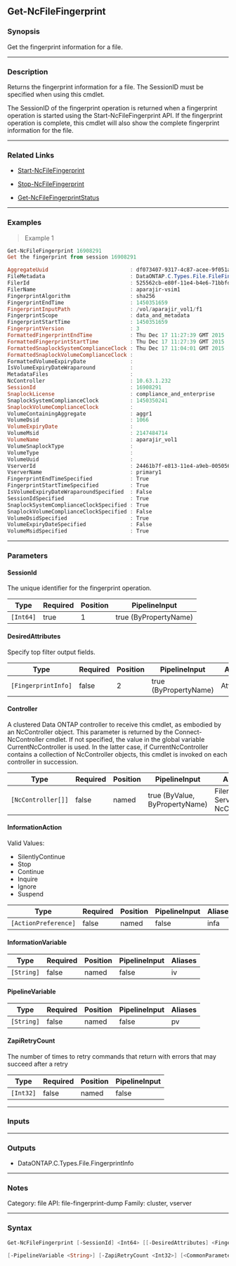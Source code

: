 Get-NcFileFingerprint
---------------------

### Synopsis
Get the fingerprint information for a file.

---

### Description

Returns the fingerprint information for a file. The SessionID must be specified when using this cmdlet.

The SessionID of the fingerprint operation is returned when a fingerprint operation is started using the Start-NcFileFingerprint API. If the fingerprint operation is complete, this cmdlet will also show the complete fingerprint information for the file.

---

### Related Links
* [Start-NcFileFingerprint](Start-NcFileFingerprint)

* [Stop-NcFileFingerprint](Stop-NcFileFingerprint)

* [Get-NcFileFingerprintStatus](Get-NcFileFingerprintStatus)

---

### Examples
> Example 1

```PowerShell
Get-NcFileFingerprint 16908291
Get the fingerprint from session 16908291

AggregateUuid                          : df073407-9317-4c87-acee-9f051a7596a4
FileMetadata                           : DataONTAP.C.Types.File.FileFingerprintInfo
FilerId                                : 525562cb-e80f-11e4-b4e6-71bbfdb77764
FilerName                              : aparajir-vsim1
FingerprintAlgorithm                   : sha256
FingerprintEndTime                     : 1450351659
FingerprintInputPath                   : /vol/aparajir_vol1/f1
FingerprintScope                       : data_and_metadata
FingerprintStartTime                   : 1450351659
FingerprintVersion                     : 3
FormattedFingerprintEndTime            : Thu Dec 17 11:27:39 GMT 2015
FormattedFingerprintStartTime          : Thu Dec 17 11:27:39 GMT 2015
FormattedSnaplockSystemComplianceClock : Thu Dec 17 11:04:01 GMT 2015
FormattedSnaplockVolumeComplianceClock :
FormattedVolumeExpiryDate              :
IsVolumeExpiryDateWraparound           :
MetadataFiles                          :
NcController                           : 10.63.1.232
SessionId                              : 16908291
SnaplockLicense                        : compliance_and_enterprise
SnaplockSystemComplianceClock          : 1450350241
SnaplockVolumeComplianceClock          :
VolumeContainingAggregate              : aggr1
VolumeDsid                             : 1066
VolumeExpiryDate                       :
VolumeMsid                             : 2147484714
VolumeName                             : aparajir_vol1
VolumeSnaplockType                     :
VolumeType                             :
VolumeUuid                             :
VserverId                              : 24461b7f-e813-11e4-a9eb-0050569c1653
VserverName                            : primary1
FingerprintEndTimeSpecified            : True
FingerprintStartTimeSpecified          : True
IsVolumeExpiryDateWraparoundSpecified  : False
SessionIdSpecified                     : True
SnaplockSystemComplianceClockSpecified : True
SnaplockVolumeComplianceClockSpecified : False
VolumeDsidSpecified                    : True
VolumeExpiryDateSpecified              : False
VolumeMsidSpecified                    : True

```

---

### Parameters
#### **SessionId**
The unique identifier for the fingerprint operation.

|Type     |Required|Position|PipelineInput        |
|---------|--------|--------|---------------------|
|`[Int64]`|true    |1       |true (ByPropertyName)|

#### **DesiredAttributes**
Specify top filter output fields.

|Type               |Required|Position|PipelineInput        |Aliases   |
|-------------------|--------|--------|---------------------|----------|
|`[FingerprintInfo]`|false   |2       |true (ByPropertyName)|Attributes|

#### **Controller**
A clustered Data ONTAP controller to receive this cmdlet, as embodied by an NcController object.  This parameter is returned by the Connect-NcController cmdlet.  If not specified, the value in the global variable CurrentNcController is used.  In the latter case, if CurrentNcController contains a collection of NcController objects, this cmdlet is invoked on each controller in succession.

|Type              |Required|Position|PipelineInput                 |Aliases                          |
|------------------|--------|--------|------------------------------|---------------------------------|
|`[NcController[]]`|false   |named   |true (ByValue, ByPropertyName)|Filer<br/>Server<br/>NcController|

#### **InformationAction**

Valid Values:

* SilentlyContinue
* Stop
* Continue
* Inquire
* Ignore
* Suspend

|Type                |Required|Position|PipelineInput|Aliases|
|--------------------|--------|--------|-------------|-------|
|`[ActionPreference]`|false   |named   |false        |infa   |

#### **InformationVariable**

|Type      |Required|Position|PipelineInput|Aliases|
|----------|--------|--------|-------------|-------|
|`[String]`|false   |named   |false        |iv     |

#### **PipelineVariable**

|Type      |Required|Position|PipelineInput|Aliases|
|----------|--------|--------|-------------|-------|
|`[String]`|false   |named   |false        |pv     |

#### **ZapiRetryCount**
The number of times to retry commands that return with errors that may succeed after a retry

|Type     |Required|Position|PipelineInput|
|---------|--------|--------|-------------|
|`[Int32]`|false   |named   |false        |

---

### Inputs

---

### Outputs
* DataONTAP.C.Types.File.FingerprintInfo

---

### Notes
Category: file
API: file-fingerprint-dump
Family: cluster, vserver

---

### Syntax
```PowerShell
Get-NcFileFingerprint [-SessionId] <Int64> [[-DesiredAttributes] <FingerprintInfo>] [-Controller <NcController[]>] [-InformationAction <ActionPreference>] [-InformationVariable <String>] 
```
```PowerShell
[-PipelineVariable <String>] [-ZapiRetryCount <Int32>] [<CommonParameters>]
```
